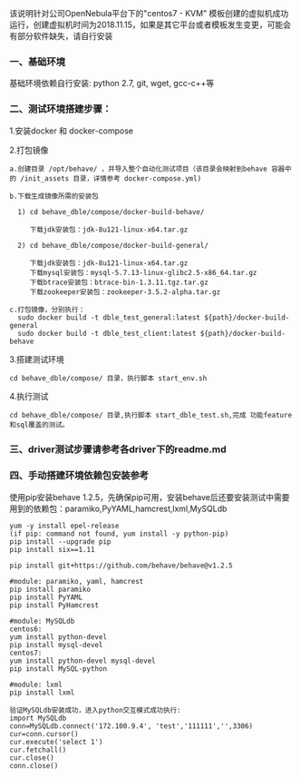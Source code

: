 该说明针对公司OpenNebula平台下的"centos7 - KVM" 模板创建的虚拟机成功运行，创建虚拟机时间为2018.11.15，如果是其它平台或者模板发生变更，可能会有部分软件缺失，请自行安装

### 一、基础环境

基础环境依赖自行安装: python 2.7, git, wget, gcc-c++等

### 二、测试环境搭建步骤：

1.安装docker 和 docker-compose

2.打包镜像

```
a.创建目录 /opt/behave/ ，并导入整个自动化测试项目（该目录会映射到behave 容器中的 /init_assets 目录，详情参考 docker-compose.yml)

b.下载生成镜像所需的安装包
   
  1) cd behave_dble/compose/docker-build-behave/ 
  
     下载jdk安装包：jdk-8u121-linux-x64.tar.gz 
     
  2) cd behave_dble/compose/docker-build-general/
   
     下载jdk安装包：jdk-8u121-linux-x64.tar.gz 
     下载mysql安装包：mysql-5.7.13-linux-glibc2.5-x86_64.tar.gz  
     下载btrace安装包：btrace-bin-1.3.11.tgz.tar.gz 
     下载zookeeper安装包：zookeeper-3.5.2-alpha.tar.gz 

c.打包镜像，分别执行：
  sudo docker build -t dble_test_general:latest ${path}/docker-build-general
  sudo docker build -t dble_test_client:latest ${path}/docker-build-behave
```
3.搭建测试环境
```
cd behave_dble/compose/ 目录，执行脚本 start_env.sh 
```
4.执行测试
```
cd behave_dble/compose/ 目录,执行脚本 start_dble_test.sh,完成 功能feature和sql覆盖的测试。
```
### 三、driver测试步骤请参考各driver下的readme.md

### 四、手动搭建环境依赖包安装参考

使用pip安装behave 1.2.5，先确保pip可用，安装behave后还要安装测试中需要用到的依赖包：paramiko,PyYAML,hamcrest,lxml,MySQLdb

    
    yum -y install epel-release
    (if pip: command not found, yum install -y python-pip)
    pip install --upgrade pip
    pip install six==1.11

    pip install git+https://github.com/behave/behave@v1.2.5

    #module: paramiko, yaml, hamcrest
    pip install paramiko
    pip install PyYAML
    pip install PyHamcrest

    #module: MySQLdb
    centos6:
    yum install python-devel
    pip install mysql-devel
    centos7:
    yum install python-devel mysql-devel
    pip install MySQL-python

    #module: lxml
    pip install lxml

    验证MySQLdb安装成功，进入python交互模式成功执行:
    import MySQLdb
    conn=MySQLdb.connect('172.100.9.4', 'test','111111','',3306)
    cur=conn.cursor()
    cur.execute('select 1')
    cur.fetchall()
    cur.close()
    conn.close()



